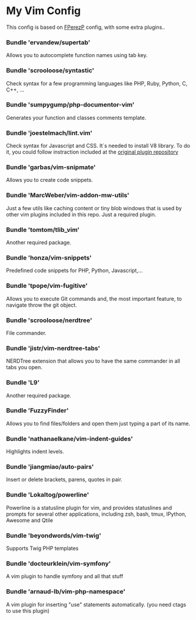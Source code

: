 # My Vim Config

This config is based on [FPerezP](https://github.com/FPerezP) config, with some extra plugins..

### Bundle 'ervandew/supertab'
Allows you to autocomplete function names using tab key.

### Bundle 'scrooloose/syntastic'
Check syntax for a few programming languages like PHP, Ruby, Python, C, C++, ...

### Bundle 'sumpygump/php-documentor-vim'
Generates your function and classes comments template.

### Bundle 'joestelmach/lint.vim'
Check syntax for Javascript and CSS. It´s needed to install V8 library. To do it, you could follow instraction included at the [original plugin repository](https://github.com/joestelmach/lint.vim)

### Bundle 'garbas/vim-snipmate'
Allows you to create code snippets.

### Bundle 'MarcWeber/vim-addon-mw-utils'
Just a few utils like caching  content or tiny blob windows that is used by other vim plugins included in this repo. Just a required plugin.

### Bundle 'tomtom/tlib_vim'
Another required package.

### Bundle 'honza/vim-snippets'
Predefined code snippets for PHP, Python, Javascript,...

### Bundle 'tpope/vim-fugitive'
Allows you to execute Git commands and, the most important feature, to navigate throw the git object.

### Bundle 'scrooloose/nerdtree'
File commander.

### Bundle 'jistr/vim-nerdtree-tabs'
NERDTree extension that allows you to have the same commander in all tabs you open.

### Bundle 'L9'
Another required package.

### Bundle 'FuzzyFinder'
Allows you to find files/folders and open them just typing a part of its name.

### Bundle 'nathanaelkane/vim-indent-guides'
Highlights indent levels.

### Bundle 'jiangmiao/auto-pairs'
Insert or delete brackets, parens, quotes in pair.

### Bundle 'Lokaltog/powerline'
Powerline is a statusline plugin for vim, and provides statuslines and prompts for several other applications, including zsh, bash, tmux, IPython, Awesome and Qtile

### Bundle 'beyondwords/vim-twig'
Supports Twig PHP templates

### Bundle 'docteurklein/vim-symfony'
A vim plugin to handle symfony and all that stuff

### Bundle 'arnaud-lb/vim-php-namespace'
A vim plugin for inserting "use" statements automatically.
(you need ctags to use this plugin)


